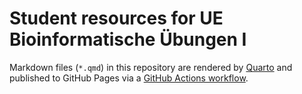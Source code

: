 # Student resources for UE Bioinformatische Übungen I

Markdown files (`*.qmd`) in this repository are rendered by [Quarto](https://quarto.org) and published to GitHub Pages via a [GitHub Actions workflow](.github/workflows/publish.yml).

